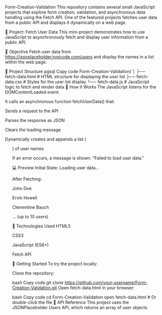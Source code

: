 Form-Creation-Validation
This repository contains several small JavaScript projects that explore form creation, validation, and asynchronous data handling using the Fetch API. One of the featured projects fetches user data from a public API and displays it dynamically on a web page.

📌 Project: Fetch User Data
This mini-project demonstrates how to use JavaScript to asynchronously fetch and display user information from a public API.

🧠 Objective
Fetch user data from https://jsonplaceholder.typicode.com/users and display the names in a list within the web page.

📁 Project Structure
pgsql
Copy code
Form-Creation-Validation/
│
├── fetch-data.html      # HTML structure for displaying the user list
├── fetch-data.css       # Styles for the user list display
└── fetch-data.js        # JavaScript logic to fetch and render data
📜 How It Works
The JavaScript listens for the DOMContentLoaded event.

It calls an asynchronous function fetchUserData() that:

Sends a request to the API

Parses the response as JSON

Clears the loading message

Dynamically creates and appends a list (<ul>) of user names

If an error occurs, a message is shown: "Failed to load user data."

💻 Preview
Initial State:
Loading user data...

After Fetching:

John Doe

Ervin Howell

Clementine Bauch

... (up to 10 users)

🔧 Technologies Used
HTML5

CSS3

JavaScript (ES6+)

Fetch API

🚀 Getting Started
To try the project locally:

Clone the repository:

bash
Copy code
git clone https://github.com/your-username/Form-Creation-Validation.git
Open fetch-data.html in your browser:

bash
Copy code
cd Form-Creation-Validation
open fetch-data.html   # Or double-click the file
📌 API Reference
This project uses the JSONPlaceholder Users API, which returns an array of user objects.